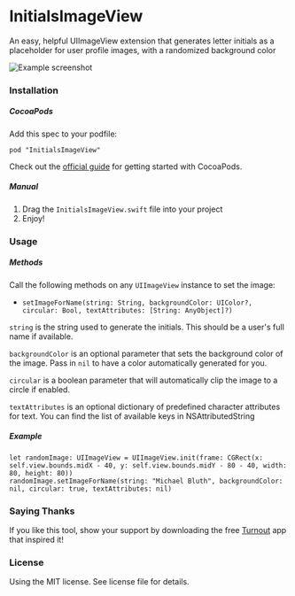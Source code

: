 InitialsImageView
===================

An easy, helpful UIImageView extension that generates letter initials as a placeholder for user profile images, with a randomized background color

![Example screenshot](https://i.imgur.com/KE8OfrL.png)

### Installation

##### CocoaPods

Add this spec to your podfile:

`pod "InitialsImageView"`

Check out the [official guide](http://guides.cocoapods.org/using/index.html) for getting started with CocoaPods.

##### Manual

1. Drag the `InitialsImageView.swift` file into your project
2. Enjoy!

### Usage

##### Methods

Call the following methods on any `UIImageView` instance to set the image:

+ `setImageForName(string: String, backgroundColor: UIColor?, circular: Bool, textAttributes: [String: AnyObject]?)`

`string` is the string used to generate the initials. This should be a user's full name if available.

`backgroundColor` is an optional parameter that sets the background color of the image. Pass in `nil` to have a color automatically generated for you.

`circular` is a boolean parameter that will automatically clip the image to a circle if enabled.

`textAttributes` is an optional dictionary of predefined character attributes for text. You can find the list of available keys in NSAttributedString

##### Example

```
let randomImage: UIImageView = UIImageView.init(frame: CGRect(x: self.view.bounds.midX - 40, y: self.view.bounds.midY - 80 - 40, width: 80, height: 80))
randomImage.setImageForName(string: "Michael Bluth", backgroundColor: nil, circular: true, textAttributes: nil)
```

### Saying Thanks

If you like this tool, show your support by downloading the free [Turnout](https://itunes.apple.com/us/app/turnout-make-plans-w-friends/id1393733205?mt=8) app that inspired it!

### License

Using the MIT license. See license file for details.
